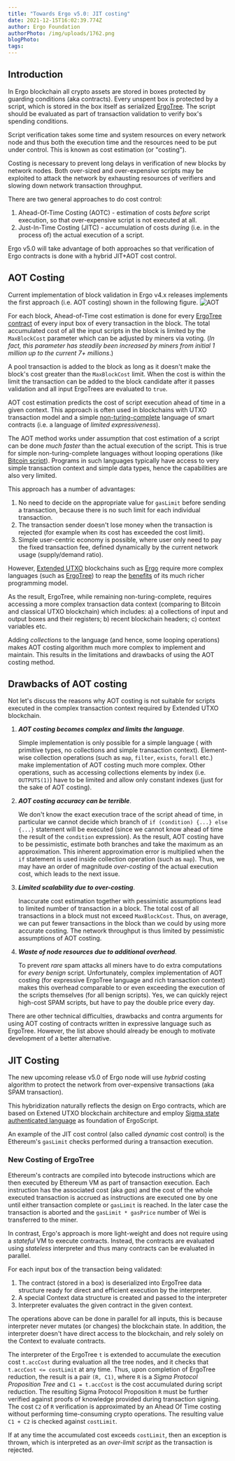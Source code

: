```yaml
---
title: "Towards Ergo v5.0: JIT costing"
date: 2021-12-15T16:02:39.774Z
author: Ergo Foundation
authorPhoto: /img/uploads/1762.png
blogPhoto: 
tags:
---
```

<!--StartFragment-->

## Introduction

In Ergo blockchain all crypto assets are stored in boxes protected by guarding conditions
(aka contracts). Every unspent box is protected by a script, which is stored in
the box itself as serialized [ErgoTree](https://ergoplatform.org/docs/ErgoTree.pdf). The
script should be evaluated as part of transaction validation to verify box's spending
conditions.

Script verification takes some time and system resources on every network node and thus
both the execution time and the resources need to be put under control. This is known as
cost estimation (or "costing").

Costing is necessary to prevent long delays in verification of new blocks by network
nodes. Both over-sized and over-expensive scripts may be exploited to attack the network
by exhausting resources of verifiers and slowing down network transaction throughput.

There are two general approaches to do cost control:
1) Ahead-Of-Time Costing (AOTC) - estimation of costs _before_ script execution, so that
over-expensive script is not executed at all.
2) Just-In-Time Costing (JITC) - accumulation of costs _during_ (i.e. in the process of)
   the actual execution of a script.

Ergo v5.0 will take advantage of both approaches so that verification of Ergo contracts is
done with a hybrid JIT+AOT cost control.

## AOT Costing

Current implementation of block validation in Ergo v4.x releases implements the first
approach (i.e. AOT costing) shown in the following figure.
![AOT](/img/blog/AOT-costing.png)

For each block, Ahead-of-Time cost estimation is done for every
[ErgoTree contract](https://ergoplatform.org/docs/ErgoTree.pdf) of every input box of every
transaction in the block. The total accumulated cost of all the input scripts in the
block is limited by the `MaxBlockCost` parameter which can be adjusted by miners via
voting. (_In fact, this parameter has steadily been increased by miners from initial 1
million up to the current 7+ millions_.)

A pool transaction is added to the block as long as it doesn't make the block's cost
greater than the `MaxBlockCost` limit. When the cost is within the limit the transaction
can be added to the block candidate after it passes validation and all input ErgoTrees are
evaluated to `true`.

AOT cost estimation predicts the cost of script execution ahead of time in a given
context. This approach is often used in blockchains with UTXO transaction model and a
simple [non-turing-complete](https://en.wikipedia.org/wiki/Turing_completeness) language
of smart contracts (i.e. a language of _limited expressiveness_).

The AOT method works under assumption that cost estimation of a script can be done
_much faster_ than the actual execution of the script. This is true for simple
non-turing-complete languages without looping operations (like [Bitcoin
script](https://en.bitcoin.it/wiki/Script)). Programs in such languages typically have
access to very simple transaction context and simple data types, hence the capabilities
are also very limited.

This approach has a number of advantages:
1) No need to decide on the appropriate value for `gasLimit` before sending a transaction,
because there is no such limit for each individual transaction.
2) The transaction sender doesn't lose money when the transaction is rejected (for example
when its cost has exceeded the cost limit).
3) Simple user-centric economy is possible, where user only need to pay the fixed
transaction fee, defined dynamically by the current network usage (supply/demand ratio).

However, [Extended
UTXO](https://github.com/Emurgo/Emurgo-Research/blob/master/smart-contracts/Unlocking%20The%20Potential%20Of%20The%20UTXO%20Model.md)
blockchains such as [Ergo](https://ergoplatform.org/en/) require more complex languages (such as
[ErgoTree](https://ergoplatform.org/docs/ErgoTree.pdf)) to reap the
[benefits](https://github.com/Emurgo/Emurgo-Research/blob/master/smart-contracts/High%20Level%20Design%20Patterns%20In%20Extended%20UTXO%20Systems.md)
of its much richer programming model.

As the result, ErgoTree, while remaining non-turing-complete, requires accessing a more
complex transaction data context (comparing to Bitcoin and classical UTXO blockchain)
which includes:
 a) a collections of input and output boxes and their registers;
 b) recent blockchain headers;
 c) context variables etc.

Adding _collections_ to the language (and hence, some looping operations) makes
AOT costing algorithm much more complex to implement and maintain. This results in
the limitations and drawbacks of using the AOT costing method.

## Drawbacks of AOT costing

Not let's discuss the reasons why AOT costing is not suitable for scripts executed in the
complex transaction context required by Extended UTXO blockchain.

1) **_AOT costing becomes complex and limits the language_**. 

   Simple implementation is only possible for a simple language ( with primitive types, no
   collections and simple transaction context). Element-wise collection operations (such as
   `map`, `filter`, `exists`, `forall` etc.) make implementation of AOT costing much more
   complex. Other operations, such as accessing collections elements by index (i.e.
   `OUTPUTS(1)`) have to be limited and allow only constant indexes (just for the sake of AOT
   costing).


3) **_AOT costing accuracy can be terrible_**. 

   We don't know the exact execution trace of the script ahead of time, in particular we
   cannot decide which branch of `if (condition) {...} else {...}` statement will be executed
   (since we cannot know ahead of time the result of the `condition` expression).
   As the result, AOT costing have to be pessimistic, estimate both branches and take the
   maximum as an approximation. This inherent approximation error is multiplied when the `if`
   statement is used inside collection operation (such as `map`). Thus, we may have an order
   of magnitude _over-costing_ of the actual execution cost, which leads to the next issue.


3) **_Limited scalability due to over-costing_**. 

   Inaccurate cost estimation together with pessimistic assumptions lead to limited number of
   transaction in a block. The total cost of all transactions in a block must not exceed
   `MaxBlockCost`. Thus, on average, we can put fewer transactions in the block than we could
   by using more accurate costing. The network throughput is thus limited by pessimistic
   assumptions of AOT costing.


5) **_Waste of node resources due to additional overhead_**. 

   To prevent _rare_ spam attacks all miners have to do extra computations for _every
   benign_ script. Unfortunately, complex implementation of AOT costing (for expressive
   ErgoTree language and rich transaction context) makes this overhead comparable to or even
   exceeding the execution of the scripts themselves (for all benign scripts). Yes, we can quickly reject
   high-cost SPAM scripts, but have to pay the double price every day.

There are other technical difficulties, drawbacks and contra arguments for using AOT
costing of contracts written in expressive language such as ErgoTree. However, 
the list above should already be enough to motivate development of a better alternative.

## JIT Costing

The new upcoming release v5.0 of Ergo node will use _hybrid_ costing
algorithm to protect the network from over-expensive transactions (aka SPAM transaction).

This hybridization naturally reflects the design on Ergo contracts, which are based on
Extened UTXO blockchain architecture and employ [Sigma state authenticated
language](https://github.com/ScorexFoundation/sigmastate-interpreter) as foundation of
ErgoScript.



An example of the JIT cost control (also called _dynamic_ cost control) is the Ethereum's
`gasLimit` checks performed during a transaction execution.

### New Costing of ErgoTree

Ethereum's contracts are compiled into bytecode instructions which are then executed by
Ethereum VM as part of transaction execution. Each instruction has the associated cost
(aka _gas_) and the cost of the whole executed transaction is accrued as instructions are executed
one by one until either transaction complete or `gasLimit` is reached. In the later case
the transaction is aborted and the `gasLimit * gasPrice` number of Wei is transferred to
the miner.

In contrast, Ergo's approach is more light-weight and does not require using a _stateful_ VM
to execute contracts. Instead, the contracts are evaluated using _stateless_ interpreter and
thus many contracts can be evaluated in parallel.

For each input box of the transaction being validated:
1) The contract (stored in a box) is deserialized into ErgoTree data structure ready
   for direct and efficient execution by the interpreter.
2) A special Context data structure is created and passed to the interpreter
3) Interpreter evaluates the given contract in the given context.

The operations above can be done in parallel for all inputs, this is because interpreter
never mutates (or changes) the blockchain state.
In addition, the interpreter doesn't have direct access to the blockchain, and rely
solely on the Context to evaluate contracts.

The interpreter of the ErgoTree `t` is extended to accumulate the execution cost
`t.accCost` during evaluation all the tree nodes, and it checks that `t.accCost <=
costLimit` at any time.
Thus, upon completion of ErgoTree reduction, the result is a pair `(R, C1)`,
where `R` is a _Sigma Protocol Proposition Tree_ and `C1 = t.accCost` is the cost
accumulated during script reduction.
The resulting Sigma Protocol Proposition `R` must be further verified against proofs of
knowledge provided during transaction signing. The cost `C2` of `R` verification is
approximated by an Ahead Of Time costing without performing time-consuming crypto
operations. The resulting value `C1 + C2` is checked against `costLimit`.

If at any time the accumulated cost exceeds `costLimit`, then an exception is thrown,
which is interpreted as an _over-limit script_ as the transaction is rejected.
